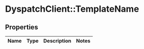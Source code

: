 # DyspatchClient::TemplateName

## Properties
Name | Type | Description | Notes
------------ | ------------- | ------------- | -------------


